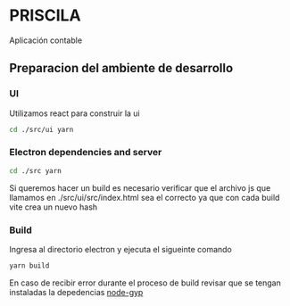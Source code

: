 # PRISCILA

Aplicación contable

## Preparacion del ambiente de desarrollo

### UI

Utilizamos react para construir la ui

```bash
cd ./src/ui yarn
```

### Electron dependencies and server

```bash
cd ./src yarn
```

Si queremos hacer un build es necesario verificar que el archivo js que llamamos en ./src/ui/src/index.html sea el correcto ya que con cada build vite crea un nuevo hash

### Build

Ingresa al directorio electron y ejecuta el sigueinte comando

```bash
yarn build
```

En caso de recibir error durante el proceso de build revisar que se tengan instaladas la depedencias [node-gyp](https://github.com/nodejs/node-gyp#on-windows)

